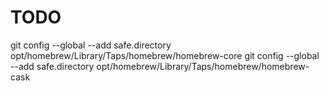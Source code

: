 # TODO
git config --global --add safe.directory opt/homebrew/Library/Taps/homebrew/homebrew-core
git config --global --add safe.directory opt/homebrew/Library/Taps/homebrew/homebrew-cask